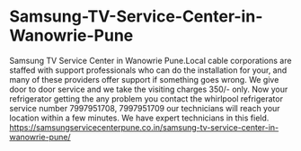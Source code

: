 # Samsung-TV-Service-Center-in-Wanowrie-Pune
 Samsung TV Service Center in Wanowrie Pune.Local cable corporations are staffed with support professionals who can do the installation for your, and many of these providers offer support if something goes wrong. We give door to door service and we take the visiting charges 350/- only.  Now your refrigerator getting the any problem you contact the whirlpool refrigerator service number 7997951708, 7997951709 our technicians will reach your location within a few minutes. We have expert technicians in this field. https://samsungservicecenterpune.co.in/samsung-tv-service-center-in-wanowrie-pune/
